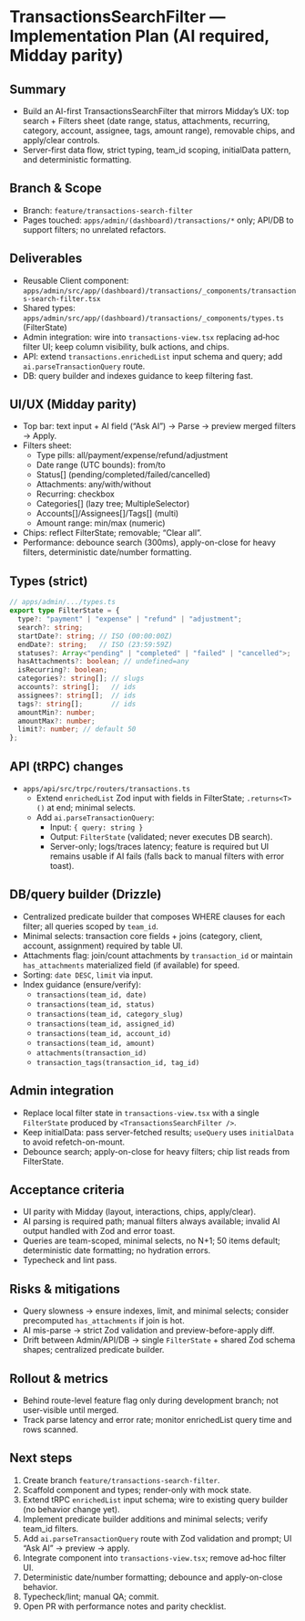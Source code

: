 # TransactionsSearchFilter — Implementation Plan (AI required, Midday parity)

## Summary
- Build an AI-first TransactionsSearchFilter that mirrors Midday’s UX: top search + Filters sheet (date range, status, attachments, recurring, category, account, assignee, tags, amount range), removable chips, and apply/clear controls.
- Server-first data flow, strict typing, team_id scoping, initialData pattern, and deterministic formatting.

## Branch & Scope
- Branch: `feature/transactions-search-filter`
- Pages touched: `apps/admin/(dashboard)/transactions/*` only; API/DB to support filters; no unrelated refactors.

## Deliverables
- Reusable Client component: `apps/admin/src/app/(dashboard)/transactions/_components/transactions-search-filter.tsx`
- Shared types: `apps/admin/src/app/(dashboard)/transactions/_components/types.ts` (FilterState)
- Admin integration: wire into `transactions-view.tsx` replacing ad‑hoc filter UI; keep column visibility, bulk actions, and chips.
- API: extend `transactions.enrichedList` input schema and query; add `ai.parseTransactionQuery` route.
- DB: query builder and indexes guidance to keep filtering fast.

## UI/UX (Midday parity)
- Top bar: text input + AI field (“Ask AI”) → Parse → preview merged filters → Apply.
- Filters sheet: 
  - Type pills: all/payment/expense/refund/adjustment
  - Date range (UTC bounds): from/to
  - Status[] (pending/completed/failed/cancelled)
  - Attachments: any/with/without
  - Recurring: checkbox
  - Categories[] (lazy tree; MultipleSelector)
  - Accounts[]/Assignees[]/Tags[] (multi)
  - Amount range: min/max (numeric)
- Chips: reflect FilterState; removable; “Clear all”.
- Performance: debounce search (300ms), apply-on-close for heavy filters, deterministic date/number formatting.

## Types (strict)
```ts
// apps/admin/.../types.ts
export type FilterState = {
  type?: "payment" | "expense" | "refund" | "adjustment";
  search?: string;
  startDate?: string; // ISO (00:00:00Z)
  endDate?: string;   // ISO (23:59:59Z)
  statuses?: Array<"pending" | "completed" | "failed" | "cancelled">;
  hasAttachments?: boolean; // undefined=any
  isRecurring?: boolean;
  categories?: string[]; // slugs
  accounts?: string[];   // ids
  assignees?: string[];  // ids
  tags?: string[];       // ids
  amountMin?: number;
  amountMax?: number;
  limit?: number; // default 50
};
```

## API (tRPC) changes
- `apps/api/src/trpc/routers/transactions.ts`
  - Extend `enrichedList` Zod input with fields in FilterState; `.returns<T>()` at end; minimal selects.
  - Add `ai.parseTransactionQuery`:
    - Input: `{ query: string }`
    - Output: `FilterState` (validated; never executes DB search).
    - Server-only; logs/traces latency; feature is required but UI remains usable if AI fails (falls back to manual filters with error toast).

## DB/query builder (Drizzle)
- Centralized predicate builder that composes WHERE clauses for each filter; all queries scoped by `team_id`.
- Minimal selects: transaction core fields + joins (category, client, account, assignment) required by table UI.
- Attachments flag: join/count attachments by `transaction_id` or maintain `has_attachments` materialized field (if available) for speed.
- Sorting: `date DESC`, `limit` via input.
- Index guidance (ensure/verify):
  - `transactions(team_id, date)`
  - `transactions(team_id, status)`
  - `transactions(team_id, category_slug)`
  - `transactions(team_id, assigned_id)`
  - `transactions(team_id, account_id)`
  - `transactions(team_id, amount)`
  - `attachments(transaction_id)`
  - `transaction_tags(transaction_id, tag_id)`

## Admin integration
- Replace local filter state in `transactions-view.tsx` with a single `FilterState` produced by `<TransactionsSearchFilter />`.
- Keep initialData: pass server-fetched results; `useQuery` uses `initialData` to avoid refetch-on-mount.
- Debounce search; apply-on-close for heavy filters; chip list reads from FilterState.

## Acceptance criteria
- UI parity with Midday (layout, interactions, chips, apply/clear).
- AI parsing is required path; manual filters always available; invalid AI output handled with Zod and error toast.
- Queries are team-scoped, minimal selects, no N+1; 50 items default; deterministic date formatting; no hydration errors.
- Typecheck and lint pass.

## Risks & mitigations
- Query slowness → ensure indexes, limit, and minimal selects; consider precomputed `has_attachments` if join is hot.
- AI mis-parse → strict Zod validation and preview-before-apply diff.
- Drift between Admin/API/DB → single `FilterState` + shared Zod schema shapes; centralized predicate builder.

## Rollout & metrics
- Behind route-level feature flag only during development branch; not user-visible until merged.
- Track parse latency and error rate; monitor enrichedList query time and rows scanned.

## Next steps
1) Create branch `feature/transactions-search-filter`.
2) Scaffold component and types; render-only with mock state.
3) Extend tRPC `enrichedList` input schema; wire to existing query builder (no behavior change yet).
4) Implement predicate builder additions and minimal selects; verify team_id filters.
5) Add `ai.parseTransactionQuery` route with Zod validation and prompt; UI “Ask AI” → preview → apply.
6) Integrate component into `transactions-view.tsx`; remove ad‑hoc filter UI.
7) Deterministic date/number formatting; debounce and apply-on-close behavior.
8) Typecheck/lint; manual QA; commit.
9) Open PR with performance notes and parity checklist.
